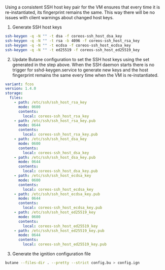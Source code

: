 Using a consistent SSH host key pair for the VM ensures that every time it is re-instantiated, its  fingerprint remains the same. This way there will be no issues with client warnings about changed host keys.

1. Generate SSH host keys
```bash
ssh-keygen -q -N "" -t dsa -f coreos-ssh_host_dsa_key
ssh-keygen -q -N "" -t rsa -b 4096 -f coreos-ssh_host_rsa_key
ssh-keygen -q -N "" -t ecdsa -f coreos-ssh_host_ecdsa_key
ssh-keygen -q -N "" -t ed25519 -f coreos-ssh_host_ed25519_key
```

2. Update Butane configuration to set the SSH host keys using the set generated in the step above.
When the SSH daemon starts there is no trigger for sshd-keygen.service to generate new keys and the host fingerprint remains the same every time when the VM is re-instantiated. 
```yml
variant: fcos
version: 1.4.0
storage:
  files:
    - path: /etc/ssh/ssh_host_rsa_key
      mode: 0600
      contents:
        local: coreos-ssh_host_rsa_key
    - path: /etc/ssh/ssh_host_rsa_key.pub
      mode: 0644
      contents:
        local: coreos-ssh_host_rsa_key.pub
    - path: /etc/ssh/ssh_host_dsa_key
      mode: 0600
      contents:
        local: coreos-ssh_host_dsa_key
    - path: /etc/ssh/ssh_host_dsa_key.pub
      mode: 0644
      contents:
        local: coreos-ssh_host_dsa_key.pub
    - path: /etc/ssh/ssh_host_ecdsa_key
      mode: 0600
      contents:
        local: coreos-ssh_host_ecdsa_key
    - path: /etc/ssh/ssh_host_ecdsa_key.pub
      mode: 0644
      contents:
        local: coreos-ssh_host_ecdsa_key.pub
    - path: /etc/ssh/ssh_host_ed25519_key
      mode: 0600
      contents:
        local: coreos-ssh_host_ed25519_key
    - path: /etc/ssh/ssh_host_ed25519_key.pub
      mode: 0644
      contents:
        local: coreos-ssh_host_ed25519_key.pub
```

3. Generate the ignition configuration file
```bash
butane --files-dir . --pretty --strict config.bu > config.ign 
```